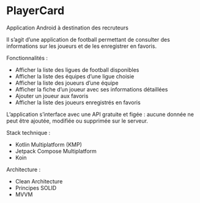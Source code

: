 # PlayerCard

Application Android à destination des recruteurs

Il s’agit d’une application de football permettant de consulter des informations sur les joueurs et de les enregistrer en favoris.

Fonctionnalités :
 - Afficher la liste des ligues de football disponibles
 - Afficher la liste des équipes d’une ligue choisie
 - Afficher la liste des joueurs d’une équipe
 - Afficher la fiche d’un joueur avec ses informations détaillées
 - Ajouter un joueur aux favoris
 - Afficher la liste des joueurs enregistrés en favoris
   
L’application s’interface avec une API gratuite et figée : aucune donnée ne peut être ajoutée, modifiée ou supprimée sur le serveur.
   
Stack technique :
 - Kotlin Multiplatform (KMP)
 - Jetpack Compose Multiplatform
 - Koin
   
Architecture :
 - Clean Architecture
 - Principes SOLID
 - MVVM
